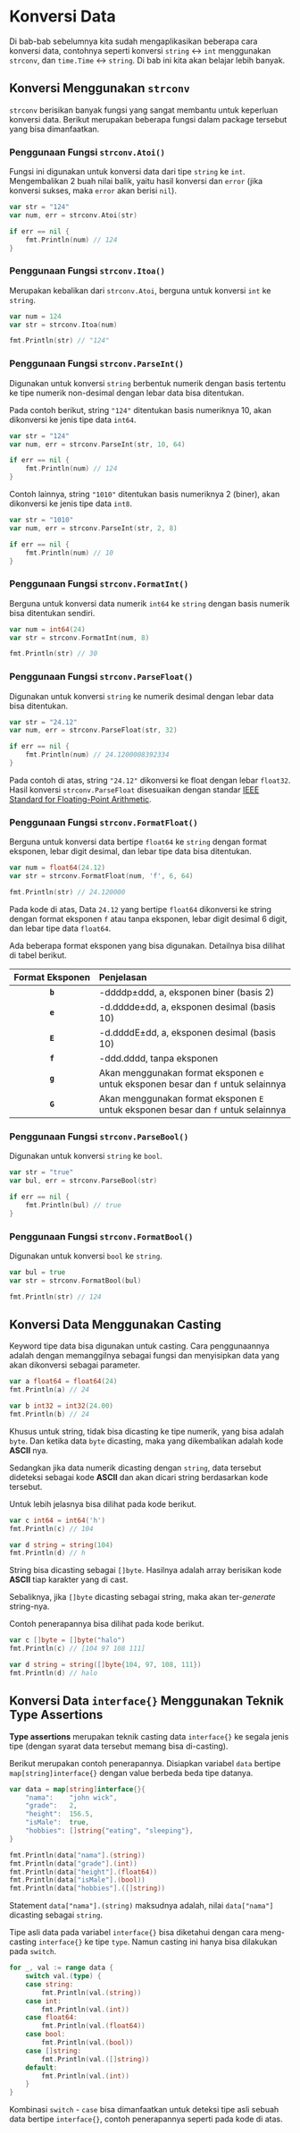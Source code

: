 # Konversi Data

Di bab-bab sebelumnya kita sudah mengaplikasikan beberapa cara konversi data, contohnya seperti konversi `string` <-> `int` menggunakan `strconv`, dan `time.Time` <-> `string`. Di bab ini kita akan belajar lebih banyak.

## Konversi Menggunakan `strconv`

`strconv` berisikan banyak fungsi yang sangat membantu untuk keperluan konversi data. Berikut merupakan beberapa fungsi dalam package tersebut yang bisa dimanfaatkan.

### Penggunaan Fungsi `strconv.Atoi()`

Fungsi ini digunakan untuk konversi data dari tipe `string` ke `int`. Mengembalikan 2 buah nilai balik, yaitu hasil konversi dan `error` (jika konversi sukses, maka `error` akan berisi `nil`).

```go
var str = "124"
var num, err = strconv.Atoi(str)

if err == nil {
    fmt.Println(num) // 124
}
```

### Penggunaan Fungsi `strconv.Itoa()`

Merupakan kebalikan dari `strconv.Atoi`, berguna untuk konversi `int` ke `string`.

```go
var num = 124
var str = strconv.Itoa(num)

fmt.Println(str) // "124"
```

### Penggunaan Fungsi `strconv.ParseInt()`

Digunakan untuk konversi `string` berbentuk numerik dengan basis tertentu ke tipe numerik non-desimal dengan lebar data bisa ditentukan.

Pada contoh berikut, string `"124"` ditentukan basis numeriknya 10, akan dikonversi ke jenis tipe data `int64`.

```go
var str = "124"
var num, err = strconv.ParseInt(str, 10, 64)

if err == nil {
    fmt.Println(num) // 124
}
```

Contoh lainnya, string `"1010"` ditentukan basis numeriknya 2 (biner), akan dikonversi ke jenis tipe data `int8`.

```go
var str = "1010"
var num, err = strconv.ParseInt(str, 2, 8)

if err == nil {
    fmt.Println(num) // 10
}
```

### Penggunaan Fungsi `strconv.FormatInt()`

Berguna untuk konversi data numerik `int64` ke `string` dengan basis numerik bisa ditentukan sendiri.

```go
var num = int64(24)
var str = strconv.FormatInt(num, 8)

fmt.Println(str) // 30
```

### Penggunaan Fungsi `strconv.ParseFloat()`

Digunakan untuk konversi `string` ke numerik desimal dengan lebar data bisa ditentukan.

```go
var str = "24.12"
var num, err = strconv.ParseFloat(str, 32)

if err == nil {
    fmt.Println(num) // 24.1200008392334
}
```

Pada contoh di atas, string `"24.12"` dikonversi ke float dengan lebar `float32`. Hasil konversi `strconv.ParseFloat` disesuaikan dengan standar [IEEE Standard for Floating-Point Arithmetic](https://en.wikipedia.org/wiki/IEEE_floating_point).

### Penggunaan Fungsi `strconv.FormatFloat()`

Berguna untuk konversi data bertipe `float64` ke `string` dengan format eksponen, lebar digit desimal, dan lebar tipe data bisa ditentukan.

```go
var num = float64(24.12)
var str = strconv.FormatFloat(num, 'f', 6, 64)

fmt.Println(str) // 24.120000
```

Pada kode di atas, Data `24.12` yang bertipe `float64` dikonversi ke string dengan format eksponen `f` atau tanpa eksponen, lebar digit desimal 6 digit, dan lebar tipe data `float64`.

Ada beberapa format eksponen yang bisa digunakan. Detailnya bisa dilihat di tabel berikut.

| Format&nbsp;Eksponen | Penjelasan |
| :-------------: | :-------- |
| **`b`** | -ddddp±ddd, a, eksponen biner (basis 2) |
| **`e`** | -d.dddde±dd, a, eksponen desimal (basis 10) |
| **`E`** | -d.ddddE±dd, a, eksponen desimal (basis 10) |
| **`f`** | -ddd.dddd, tanpa eksponen |
| **`g`** | Akan menggunakan format eksponen `e` untuk eksponen besar dan `f` untuk selainnya |
| **`G`** | Akan menggunakan format eksponen `E` untuk eksponen besar dan `f` untuk selainnya |

### Penggunaan Fungsi `strconv.ParseBool()`

Digunakan untuk konversi `string` ke `bool`.

```go
var str = "true"
var bul, err = strconv.ParseBool(str)

if err == nil {
    fmt.Println(bul) // true
}
```

### Penggunaan Fungsi `strconv.FormatBool()`

Digunakan untuk konversi `bool` ke `string`.

```go
var bul = true
var str = strconv.FormatBool(bul)

fmt.Println(str) // 124
```

## Konversi Data Menggunakan Casting

Keyword tipe data bisa digunakan untuk casting. Cara penggunaannya adalah dengan memanggilnya sebagai fungsi dan menyisipkan data yang akan dikonversi sebagai parameter.

```go
var a float64 = float64(24)
fmt.Println(a) // 24

var b int32 = int32(24.00)
fmt.Println(b) // 24
```

Khusus untuk string, tidak bisa dicasting ke tipe numerik, yang bisa adalah `byte`. Dan ketika data `byte` dicasting, maka yang dikembalikan adalah kode **ASCII** nya.

Sedangkan jika data numerik dicasting dengan `string`, data tersebut dideteksi sebagai kode **ASCII** dan akan dicari string berdasarkan kode tersebut.

Untuk lebih jelasnya bisa dilihat pada kode berikut.

```go
var c int64 = int64('h')
fmt.Println(c) // 104

var d string = string(104)
fmt.Println(d) // h
```

String bisa dicasting sebagai `[]byte`. Hasilnya adalah array berisikan kode **ASCII** tiap karakter yang di cast.

Sebaliknya, jika `[]byte` dicasting sebagai string, maka akan ter-*generate* string-nya.

Contoh penerapannya bisa dilihat pada kode berikut.

```go
var c []byte = []byte("halo")
fmt.Println(c) // [104 97 108 111]

var d string = string([]byte{104, 97, 108, 111})
fmt.Println(d) // halo
```

## Konversi Data `interface{}` Menggunakan Teknik Type Assertions

**Type assertions** merupakan teknik casting data `interface{}` ke segala jenis tipe (dengan syarat data tersebut memang bisa di-casting).

Berikut merupakan contoh penerapannya. Disiapkan variabel `data` bertipe `map[string]interface{}` dengan value berbeda beda tipe datanya.

```go
var data = map[string]interface{}{
    "nama":    "john wick",
    "grade":   2,
    "height":  156.5,
    "isMale":  true,
    "hobbies": []string{"eating", "sleeping"},
}

fmt.Println(data["nama"].(string))
fmt.Println(data["grade"].(int))
fmt.Println(data["height"].(float64))
fmt.Println(data["isMale"].(bool))
fmt.Println(data["hobbies"].([]string))
``` 

Statement `data["nama"].(string)` maksudnya adalah, nilai `data["nama"]` dicasting sebagai `string`.

Tipe asli data pada variabel `interface{}` bisa diketahui dengan cara meng-casting `interface{}` ke tipe `type`. Namun casting ini hanya bisa dilakukan pada `switch`.

```go
for _, val := range data {
    switch val.(type) {
    case string:
        fmt.Println(val.(string))
    case int:
        fmt.Println(val.(int))
    case float64:
        fmt.Println(val.(float64))
    case bool:
        fmt.Println(val.(bool))
    case []string:
        fmt.Println(val.([]string))
    default:
        fmt.Println(val.(int))
    }
}
```

Kombinasi `switch` - `case` bisa dimanfaatkan untuk deteksi tipe asli sebuah data bertipe `interface{}`, contoh penerapannya seperti pada kode di atas.
